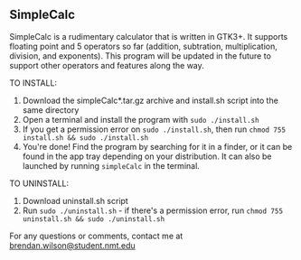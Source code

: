## SimpleCalc

SimpleCalc is a rudimentary calculator that is written in GTK3+. It supports floating point and 5 operators so far
(addition, subtration, multiplication, division, and exponents). This program will be updated in the future to support other operators and features along the way. 

TO INSTALL:
1. Download the simpleCalc*.tar.gz archive and install.sh script into the same directory
2. Open a terminal and install the program with `sudo ./install.sh`
3. If you get a permission error on `sudo ./install.sh`, then run `chmod 755 install.sh && sudo ./install.sh`
4. You're done! Find the program by searching for it in a finder, or it can be found in the app tray depending on 
    your distribution. It can also be launched by running `simpleCalc` in the terminal.
    
TO UNINSTALL:
1. Download uninstall.sh script
2. Run `sudo ./uninstall.sh` - if there's a permission error, run `chmod 755 uninstall.sh && sudo ./uninstall.sh`

For any questions or comments, contact me at brendan.wilson@student.nmt.edu
